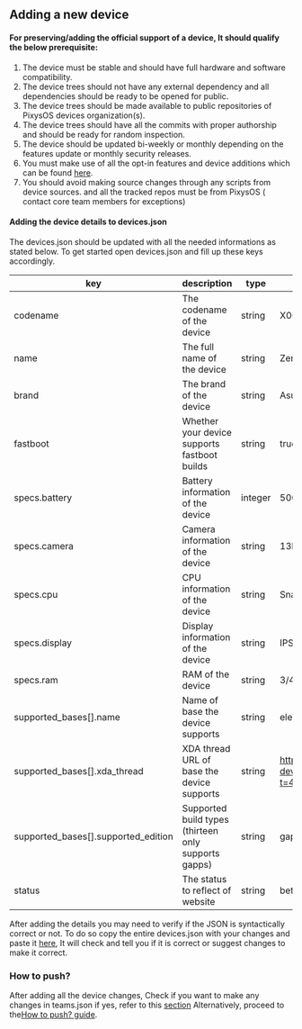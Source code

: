 ## Adding a new device ###

#### For preserving/adding the official support of a device, It should qualify the below prerequisite: ####

1. The device must be stable and should have full hardware and software compatibility.
2. The device trees should not have any external dependency and all dependencies should be ready to be opened for public.
3. The device trees should be made available to public repositories of PixysOS devices organization(s).
4. The device trees should have all the commits with proper authorship and should be ready for random inspection.
5. The device should be updated bi-weekly or monthly depending on the features update or monthly security releases.
6. You must make use of all the opt-in features and device additions which can be found [here](opt-in_features.md).
7. You should avoid making source changes through any scripts from device sources. and all the tracked repos must be from PixysOS ( contact core team members for exceptions)

#### Adding the device details to devices.json ####
The devices.json should be updated with all the needed informations as stated below. To get started open devices.json and fill up these keys accordingly.

|key|description|type|example|needed|
--- | --- | --- | --- | ---
codename|The codename of the device|string|X00TD|yes
name|The full name of the device|string|Zenfone Max Pro M1|yes
brand|The brand of the device|string|Asus|yes
fastboot| Whether your device supports fastboot builds|string|true|no
specs.battery|Battery information of the device|integer|5000|yes
specs.camera|Camera information of the device|string|13Mpx 5Mpx + 5Mpx|yes
specs.cpu|CPU information of the device|string|Snapdragon 636|yes
specs.display|Display information of the device|string|IPS 5.99\" 1080p|yes
specs.ram|RAM of the device|string|3/4GB LPDDR4X|yes
supported_bases[].name|Name of base the device supports|string|eleven|yes
supported_bases[].xda_thread|XDA thread URL of base the device supports|string|https://forum.xda-developers.com/showthread.php?t=4109811|no
supported_bases[].supported_edition|Supported build types (thirteen only supports gapps)|string|gapps|yes
status|The status to reflect of website|string|beta|no

After adding the details you may need to verify if the JSON is syntactically correct or not. To do so copy the entire devices.json with your changes and paste it [here](https://jsonformatter.curiousconcept.com/), It will check and tell you if it is correct or suggest changes to make it correct.

### How to push? ###
After adding all the device changes, Check if you want to make any changes in teams.json if yes, refer to this [section](adding_a_new_team_member.md) Alternatively, proceed to the[How to push? guide](how_to_push.md).
